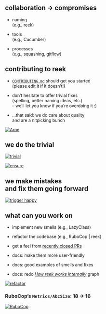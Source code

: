 ## collaboration → compromises

* naming<br />(e.g., <span class="reek">reek</span>)
<!-- .element: class="fragment" -->

* tools<br />(e.g., Cucumber)
<!-- .element: class="fragment" -->

* processes<br />(e.g., squashing, [gitflow](http://nvie.com/posts/a-successful-git-branching-model/))
<!-- .element: class="fragment" -->


## contributing to <span class="reek">reek</span>

* [`CONTRIBUTING.md`](https://github.com/troessner/reek/blob/develop/CONTRIBUTING.md) should get you started<br />(please edit it if it doesn’t!)
<!-- .element: class="fragment" -->

* don’t hesitate to offer trivial fixes<br />(spelling, better naming ideas, etc.)<br />– we’ll let you know if you’re overdoing it :)
<!-- .element: class="fragment" -->

* …that said: we do care about quality<br />and are a nitpicking bunch
<!-- .element: class="fragment" -->


[![Arne](img/arne.png)](https://twitter.com/plexus/status/590125857928282112)


## we do the trivial

[![trivial](img/trivial.png)](https://github.com/troessner/reek/pull/464)


[![ensure](img/ensure.png)](https://github.com/troessner/reek/pull/466#discussion-diff-29098287)
<!-- .element: class="ensure" -->


## we make mistakes<br />and fix them going forward

[![trigger happy](img/trigger_happy.png)](https://github.com/troessner/reek/pull/451)


## what can you work on

* implement new smells (e.g., LazyClass)
<!-- .element: class="fragment" -->

* refactor the codebase (e.g., RuboCop | <span class="reek">reek</span>)
<!-- .element: class="fragment" -->

* get a feel from [recently closed PRs](https://github.com/troessner/reek/pulls?q=is%3Apr+is%3Aclosed)
<!-- .element: class="fragment" -->

* docs: make them more user-friendly 
<!-- .element: class="fragment" -->

* docs: good examples of smells and fixes
<!-- .element: class="fragment" -->

* docs: redo [_How <span class="reek">reek</span> works internally_](https://github.com/troessner/reek/wiki/How-reek-works-internally) graph
<!-- .element: class="fragment" -->


[![refactor](img/refactor.png)](https://twitter.com/supermoof/status/478322429257715712)


### RuboCop’s `Metrics/AbcSize`: 18 → 16

[![RuboCop](img/rubocop.png)](https://github.com/troessner/reek/pull/462)
